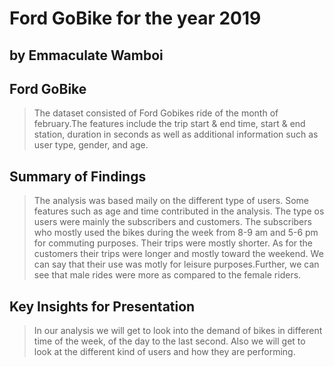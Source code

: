 # Ford GoBike for the year 2019 
## by Emmaculate Wamboi


## Ford GoBike

> The dataset consisted of Ford Gobikes ride of the month of february.The features include the trip start & end time, start & end station, duration in seconds as well as additional information such as user type, gender, and age.

## Summary of Findings

> The analysis was based maily on the different type of users. Some features such as age and time contributed in the analysis. The type os users were mainly the subscribers and customers. The subscribers who mostly used the bikes during the week from 8-9 am and 5-6 pm for commuting purposes. Their trips were mostly shorter. As for the customers their trips were longer and mostly toward the weekend. We can say that their use was motly for leisure purposes.Further, we can see that male rides were more as compared to the female riders.

## Key Insights for Presentation

> In our analysis we will get to look into the demand of bikes in different time of the week, of the day to the last second. Also we will get to look at the different kind of users and how they are performing.